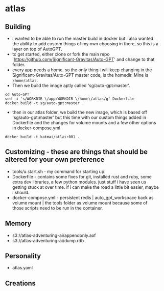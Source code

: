 # atlas

## Building
- i wanted to be able to run the master build in docker but i also wanted the ability to add custom things of my own choosing in there, so this is a layer on top of AutoGPT.
- to get started, either clone or fork the main repo 'https://github.com/Significant-Gravitas/Auto-GPT' and change to that folder.
- every app needs a home, so the only thing i will keep changing in the Significant-Gravitas/Auto-GPT master code, is the homedir. Mine is `/home/atlas`.
- Then we build the image aptly called 'sg/auto-gpt:master'.

```
cd Auto-GPT
sed -i 's/WORKDIR \/app/WORKDIR \/home\/atlas/g' Dockerfile
docker build -t sg/auto-gpt:master .
```

- then in our atlas folder, we build the new image, which is based off 'sg/auto-gpt:master' but this time with our custom things added in Dockerfile and the changes for volume mounts and a few other options in docker-compose.yml

```
docker build -t katmai/atlas:001 .

```
## Customizing - these are things that should be altered for your own preference
- tools/u.start.sh - my command for starting up. 
- Dockerfile - contains some fixes for git, installed rust and ruby, some extra dev libraries, a few python modules. just stuff i have seen us getting stuck at over time. if i can make the road a little bit easier, maybe i should.
- docker-compose.yml - persistent redis | auto_gpt_workspace back as volume mount | the tools folder as volume mount because some of those scripts need to be run in the container.

## Memory
- s3://atlas-adventuring-ai/appendonly.aof
- s3://atlas-adventuring-ai/dump.rdb

## Personality
- atlas.yaml

## Creations

